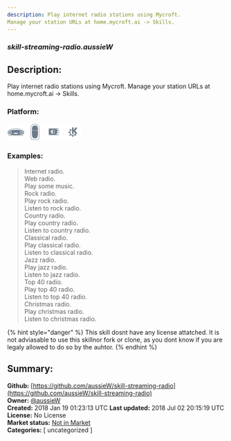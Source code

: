```yaml
---
description: Play internet radio stations using Mycroft.
Manage your station URLs at home.mycroft.ai -> Skills.
---
```


### _skill-streaming-radio.aussieW_  
## Description:  
Play internet radio stations using Mycroft.
Manage your station URLs at home.mycroft.ai -> Skills.  
  
### Platform:  
 ![Mark I](../.gitbook/assets/mark-1-icon.png)  ![Mark II](../.gitbook/assets/mark-2-icon.png)  ![Picroft](../.gitbook/assets/picroft-icon.png)  ![plasmoid](../.gitbook/assets/kde.png)   
### Examples:  
> Internet radio.  
> Web radio.  
> Play some music.  
> Rock radio.  
> Play rock radio.  
> Listen to rock radio.  
> Country radio.  
> Play country radio.  
> Listen to country radio.  
> Classical radio.  
> Play classical radio.  
> Listen to classical radio.  
> Jazz radio.  
> Play jazz radio.  
> Listen to jazz radio.  
> Top 40 radio.  
> Play top 40 radio.  
> Listen to top 40 radio.  
> Christmas radio.  
> Play christmas radio.  
> Listen to christmas radio.  
  
{% hint style="danger" %}
This skill dosnt have any license attatched. It is not adviasable to use this skillnor fork or clone, as you dont know if you are legaly allowed to do so by the auhtor.
{% endhint %}
  
## Summary:  
**Github:** [https://github.com/aussieW/skill-streaming-radio](https://github.com/aussieW/skill-streaming-radio)  
**Owner:** [@aussieW](https://github.com/aussieW)  
**Created:** 2018 Jan 19 01:23:13 UTC  **Last updated:** 2018 Jul 02 20:15:19 UTC  
**License:** No License  
**Market status:** [Not in Market](https://market.mycroft.ai/skill/)  
**Categories:** [ uncategorized ]   
